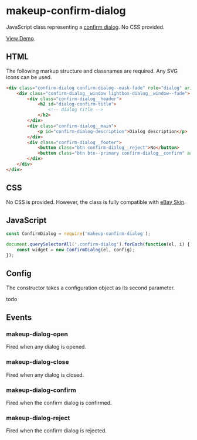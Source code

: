 # makeup-confirm-dialog

JavaScript class representing a [confirm dialog](https://ebay.gitbook.io/mindpatterns/messaging/confirm-dialog). No CSS provided.

[View Demo](https://makeup.github.io/makeup-js/makeup-confirm-dialog/index.html).

## HTML

The following markup structure and classnames are required. Any SVG icons can be used.

```html
<div class="confirm-dialog confirm-dialog--mask-fade" role="dialog" aria-labelledby="dialog-confirm-title" aria-modal="true">
    <div class="confirm-dialog__window lightbox-dialog__window--fade">
        <div class="confirm-dialog__header">
            <h2 id="dialog-confirm-title">
                <!-- dialog title -->
            </h2>
        </div>
        <div class="confirm-dialog__main">
            <p id="confirm-dialog-description">Dialog description</p>
        </div>
        <div class="confirm-dialog__footer">
            <button class="btn confirm-dialog__reject">No</button>
            <button class="btn btn--primary confirm-dialog__confirm" aria-describedby="confirm-dialog-description">Yes</button>
        </div>
    </div>
</div>
```

## CSS

No CSS is provided. However, the class is fully compatible with [eBay Skin](https://ebay.github.io/skin/#confirm-dialog).

## JavaScript

```js
const ConfirmDialog = require('makeup-confirm-dialog');

document.querySelectorAll('.confirm-dialog').forEach(function(el, i) {
    const widget = new ConfirmDialog(el, config);
});
```

## Config

The constructor takes a configuration object as its second parameter.

todo

## Events

### makeup-dialog-open

Fired when any dialog is opened.

### makeup-dialog-close

Fired when any dialog is closed.

### makeup-dialog-confirm

Fired when the confirm dialog is confirmed.

### makeup-dialog-reject

Fired when the confirm dialog is rejected.
